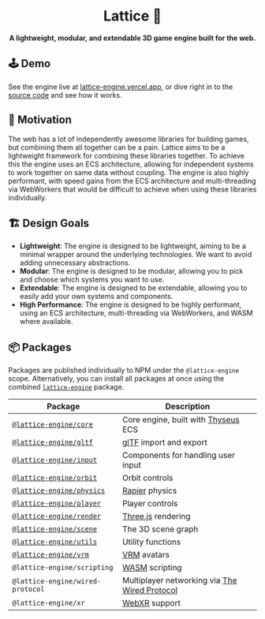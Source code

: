 <div align="center">
  <h1>Lattice 💎</h1>
  <strong>A lightweight, modular, and extendable 3D game engine built for the web.</strong>
</div>

## 🕹️ Demo

See the engine live at [lattice-engine.vercel.app](https://lattice-engine.vercel.app/), or dive right in to the [source code](./examples/src/demos/) and see how it works.

## 🤔 Motivation

The web has a lot of independently awesome libraries for building games, but combining them all together can be a pain. Lattice aims to be a lightweight framework for combining these libraries together. To achieve this the engine uses an ECS architecture, allowing for independent systems to work together on same data without coupling. The engine is also highly performant, with speed gains from the ECS architecture and multi-threading via WebWorkers that would be difficult to achieve when using these libraries individually.

## 🏗️ Design Goals

- **Lightweight**: The engine is designed to be lightweight, aiming to be a minimal wrapper around the underlying technologies. We want to avoid adding unnecessary abstractions.
- **Modular**: The engine is designed to be modular, allowing you to pick and choose which systems you want to use.
- **Extendable**: The engine is designed to be extendable, allowing you to easily add your own systems and components.
- **High Performance**: The engine is designed to be highly performant, using an ECS architecture, multi-threading via WebWorkers, and WASM where available.

## 📦 Packages

Packages are published individually to NPM under the `@lattice-engine` scope. Alternatively, you can install all packages at once using the combined [`lattice-engine`](./packages/lattice-engine) package.

| Package                                         | Description                                                                             |
| ----------------------------------------------- | --------------------------------------------------------------------------------------- |
| [`@lattice-engine/core`](./packages/core)       | Core engine, built with [Thyseus](https://github.com/JaimeGensler/thyseus) ECS          |
| [`@lattice-engine/gltf`](./packages/gltf)       | [glTF](https://github.com/KhronosGroup/glTF) import and export                          |
| [`@lattice-engine/input`](./packages/input)     | Components for handling user input                                                      |
| [`@lattice-engine/orbit`](./packages/orbit)     | Orbit controls                                                                          |
| [`@lattice-engine/physics`](./packages/physics) | [Rapier](https://rapier.rs) physics                                                     |
| [`@lattice-engine/player`](./packages/player)   | Player controls                                                                         |
| [`@lattice-engine/render`](./packages/render)   | [Three.js](https://threejs.org) rendering                                               |
| [`@lattice-engine/scene`](./packages/scene)     | The 3D scene graph                                                                      |
| [`@lattice-engine/utils`](./packages/utils)     | Utility functions                                                                       |
| [`@lattice-engine/vrm`](./packages/vrm)         | [VRM](https://vrm.dev/en) avatars                                                       |
| `@lattice-engine/scripting`                     | [WASM](https://webassembly.org) scripting                                               |
| `@lattice-engine/wired-protocol`                | Multiplayer networking via [The Wired Protocol](https://github.com/wired-protocol/spec) |
| `@lattice-engine/xr`                            | [WebXR](https://developer.mozilla.org/en-US/docs/Web/API/WebXR_Device_API) support      |

